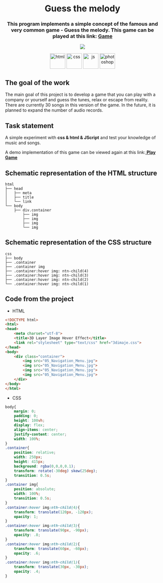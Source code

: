 <h1 align="center">Guess the melody</h1>

<h3 align="center">This program implements a simple concept of the famous and very common game - Guess the melody. This game can be played at this link: <a href="https://heorhiizemlianko.github.io/Guess-the-melody/">Game</a>
</h3>
<p align="center">
  <img src="https://badges.frapsoft.com/os/v1/open-source.svg?v=103" >
</p>
<p align="center">
  <img src="https://cdn.jsdelivr.net/gh/devicons/devicon/icons/html5/html5-original-wordmark.svg" title="html" width="50" height="50"/>
  <img src="https://cdn.jsdelivr.net/gh/devicons/devicon/icons/css3/css3-original-wordmark.svg" title="css" width="50" height="50"/>
  <img src="https://cdn.jsdelivr.net/gh/devicons/devicon/icons/javascript/javascript-original.svg" title="js" width="50" height="50"/>
  <img src="https://cdn.jsdelivr.net/gh/devicons/devicon/icons/photoshop/photoshop-line.svg" title="photoshop" width="50" height="50"/>
</p>

## The goal of the work
The main goal of this project is to develop a game that you can play with a company or yourself and guess the tunes, relax or escape from reality.
There are currently 30 songs in this version of the game. In the future, it is planned to expand the number of audio records.

## Task statement
<p>A simple experiment with <b>css & html & JScript</b> and test your knowledge of music and songs.</p>
<p>A demo implementation of this game can be viewed again at this link:<a href="https://heorhiizemlianko.github.io/Guess-the-melody/"> <b>Play Game</b> </a></p>

## Schematic representation of the HTML structure
```
html
├── head
│   ├── meta
│   ├── title
│   └── link
└── body
    ├── div.container
        ├── img
        ├── img
        ├── img
        └── img
```

## Schematic representation of the CSS structure
```
css
├── body
├── .container
├── .container img
├── .container:hover img: ntn-child(4)
├── .container:hover img: ntn-child(3)
├── .container:hover img: ntn-child(2)
└── .container:hover img: ntn-child(1)
```

## Code from the project
- HTML
```html
<!DOCTYPE html>
<html>
<head>
	<meta charset="utf-8">
	<title>3D Layer Image Hover Effect</title>
	<link rel="stylesheet" type="text/css" href="3dimaje.css">
</head>
<body>
	<div class="container">
		<img src="05_Navigation_Menu.jpg">
		<img src="05_Navigation_Menu.jpg">
		<img src="05_Navigation_Menu.jpg">
		<img src="05_Navigation_Menu.jpg">
	</div>
</body>
</html>
```
- CSS
```css
body{
	margin: 0;
	padding: 0;
	height: 100vh;
	display: flex;
	align-items: center;
	justify-content: center;
	width: 100%;
}
.container{
	position: relative;
	width: 250px;
	height: 415px;
	background: rgba(0,0,0,0.1);
	transform: rotate(-30deg) skew(25deg);
	transition: 0.5s;
}
.container img{
	position: absolute;
	width: 100%;
	transition: 0.5s;
}
.container:hover img:nth-child(4){
	transform: translate(120px, -120px);
	opacity: 1;
}
.container:hover img:nth-child(3){
	transform: translate(90px, -90px);
	opacity: .8;
}
.container:hover img:nth-child(2){
	transform: translate(60px, -60px);
	opacity: .6;
}
.container:hover img:nth-child(1){
	transform: translate(30px, -30px);
	opacity: .4;
}
```
